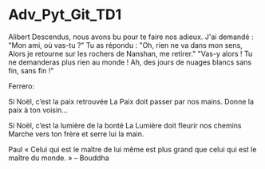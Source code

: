 
# Adv_Pyt_Git_TD1

Alibert
Descendus, nous avons bu pour te faire nos adieux. 
J'ai demandé : "Mon ami, où vas-tu ?"
Tu as répondu : "Oh, rien ne va dans mon sens,
Alors je retourne sur les rochers de Nanshan, me retirer."
"Vas-y alors !  Tu ne demanderas plus rien au monde !
Ah, des jours de nuages blancs sans fin, sans fin !"


Ferrero:

Si Noël, c’est la paix retrouvée
La Paix doit passer par nos mains.
Donne la paix à ton voisin…

Si Noël, c’est la lumière de la bonté
La Lumière doit fleurir nos chemins
Marche vers ton frère et serre lui la main.

Paul
« Celui qui est le maître
 de lui même est plus grand 
 que celui qui est 
 le maître du monde. » 
 – Bouddha
